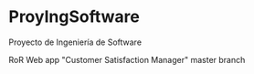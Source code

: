 # ProyIngSoftware
Proyecto de Ingeniería de Software

RoR Web app "Customer Satisfaction Manager" master branch
